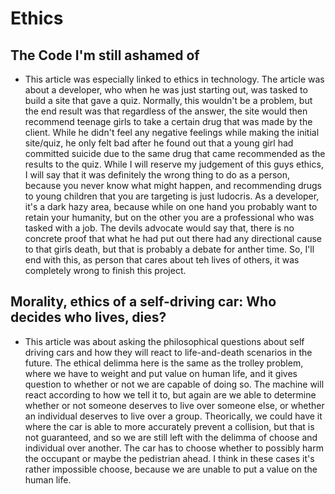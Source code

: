 # Ethics

## The Code I'm still ashamed of

- This article was especially linked to ethics in technology. The article was about a developer, who when he was just starting out, was tasked to build a site that gave a quiz. Normally, this wouldn't be a problem, but the end result was that regardless of the answer, the site would then recommend teenage girls to take a certain drug that was made by the client. While he didn't feel any negative feelings while making the initial site/quiz, he only felt bad after he found out that a young girl had committed suicide due to the same drug that came recommended as the results to the quiz. While I will reserve my judgement of this guys ethics, I will say that it was definitely the wrong thing to do as a person, because you never know what might happen, and recommending drugs to young children that you are targeting is just ludocris. As a developer, it's a dark hazy area, because while on one hand you probably want to retain your humanity, but on the other you are a professional who was tasked with a job. The devils advocate would say that, there is no concrete proof that what he had put out there had any directional cause to that girls death, but that is probably a debate for anther time. So, I'll end with this, as person that cares about teh lives of others, it was completely wrong to finish this project.

## Morality, ethics of a self-driving car: Who decides who lives, dies?

- This article was about asking the philosophical questions about self driving cars and how they will react to life-and-death scenarios in the future. The ethical delimma here is the same as the trolley problem, where we have to weight and put value on human life, and it gives question to whether or not we are capable of doing so. The machine will react according to how we tell it to, but again are we able to determine whether or not someone deserves to live over someone else, or whether an individual deserves to live over a group. Theorically, we could have it where the car is able to more accurately prevent a collision, but that is not guaranteed, and so we are still left with the delimma of choose and individual over another. The car has to choose whether to possibly harm the occupant or maybe the pedistrian ahead. I think in these cases it's rather impossible choose, because we are unable to put a value on the human life. 